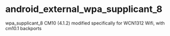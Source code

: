 android_external_wpa_supplicant_8
=================================

wpa_supplicant_8 CM10 (4.1.2) modified specifically for WCN1312 Wifi, with cm10.1 backports
